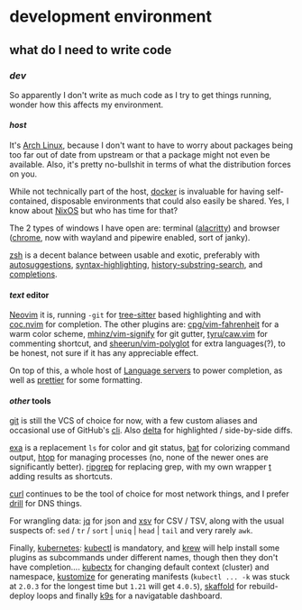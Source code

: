 # development environment

## what do I need to write code


### _dev_

So apparently I don't write as much code as I try to get things running,
wonder how this affects my environment.

#### _host_

It's [Arch Linux](https://archlinux.org/),
because I don't want to have to worry about packages
being too far out of date from upstream
or that a package might not even be available.
Also, it's pretty no-bullshit in terms of what the distribution forces on you.

While not technically part of the host,
[docker](https://www.docker.com/) is invaluable for having self-contained,
disposable environments that could also easily be shared.
Yes, I know about [NixOS](https://nixos.org/) but who has time for that?

The 2 types of windows I have open are:
terminal ([alacritty](https://github.com/alacritty/alacritty))
and browser ([chrome](https://www.google.com/chrome/),
now with wayland and pipewire enabled, sort of janky).

[zsh](https://www.zsh.org/) is a decent balance between usable and exotic,
preferably with
[autosuggestions](https://github.com/zsh-users/zsh-autosuggestions),
[syntax-highlighting](https://github.com/zsh-users/zsh-syntax-highlighting),
[history-substring-search](https://github.com/zsh-users/zsh-history-substring-search),
and [completions](https://github.com/zsh-users/zsh-completions).

#### _text_ editor

[Neovim](https://neovim.io/) it is,
running `-git` for
[tree-sitter](https://github.com/tree-sitter/tree-sitter) based highlighting
and with [coc.nvim](https://github.com/neoclide/coc.nvim) for completion.
The other plugins are:
[cpg/vim-fahrenheit](https://github.com/fcpg/vim-fahrenheit) for a warm color scheme,
[mhinz/vim-signify](https://github.com/mhinz/vim-signify) for git gutter,
[tyru/caw.vim](https://github.com/tyru/caw.vim) for commenting shortcut,
and [sheerun/vim-polyglot](https://github.com/sheerun/vim-polyglot) for extra languages(?),
to be honest, not sure if it has any appreciable effect.

On top of this, a whole host of [Language servers](https://langserver.org/)
to power completion, as well as [prettier](https://prettier.io/)
for some formatting.

#### _other_ tools

[git](https://git-scm.com/) is still the VCS of choice for now,
with a few custom aliases
and occasional use of GitHub's [cli](https://github.com/cli/cli).
Also [delta](https://github.com/dandavison/delta) for highlighted / side-by-side diffs.

[exa](https://github.com/ogham/exa) is a replacement `ls` for color and git status,
[bat](https://github.com/sharkdp/bat) for colorizing command output,
[htop](https://htop.dev/) for managing processes
(no, none of the newer ones are significantly better).
[ripgrep](https://github.com/BurntSushi/ripgrep) for replacing grep,
with my own wrapper [t](https://github.com/seankhliao/t)
adding results as shortcuts.

[curl](https://curl.se/) continues to be the tool of choice for most network things,
and I prefer [drill](https://linux.die.net/man/1/drill) for DNS things.

For wrangling data:
[jq](https://stedolan.github.io/jq/) for json
and [xsv](https://github.com/BurntSushi/xsv) for CSV / TSV,
along with the usual suspects of:
`sed` / `tr` / `sort` | `uniq` | `head` | `tail` and very rarely `awk`.

Finally, [kubernetes](https://kubernetes.io/):
[kubectl](https://kubectl.docs.kubernetes.io/) is mandatory,
and [krew](https://github.com/kubernetes-sigs/krew) will help install some plugins as subcommands under different names, though then they don't have completion....
[kubectx](https://github.com/ahmetb/kubectx) for changing default context (cluster) and namespace,
[kustomize](https://kubernetes-sigs.github.io/kustomize/) for generating manifests
(`kubectl ... -k` was stuck at `2.0.3` for the longest time but `1.21` will get `4.0.5`),
[skaffold](https://skaffold.dev/) for rebuild-deploy loops
and finally [k9s](https://github.com/derailed/k9s) for a navigatable dashboard.
